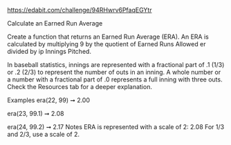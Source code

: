 https://edabit.com/challenge/94RHwrv6PfaqEGYtr

Calculate an Earned Run Average

Create a function that returns an Earned Run Average (ERA). An ERA is calculated by multiplying 9 by the quotient of Earned Runs Allowed er divided by ip Innings Pitched.

In baseball statistics, innings are represented with a fractional part of .1 (1/3) or .2 (2/3) to represent the number of outs in an inning. A whole number or a number with a fractional part of .0 represents a full inning with three outs. Check the Resources tab for a deeper explanation.

Examples
era(22, 99) ➞ 2.00

era(23, 99.1) ➞ 2.08

era(24, 99.2) ➞ 2.17
Notes
ERA is represented with a scale of 2: 2.08
For 1/3 and 2/3, use a scale of 2.